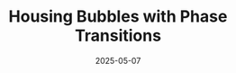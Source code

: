 ---
title: "Housing Bubbles with Phase Transitions"
collection: publications
link: https://arxiv.org/abs/2303.11365
slides: https://alexisakira.github.io/files/slides/slides_housing_bubble.pdf
date: 2025-05-07
coauthor: "Tomohiro Hirano"
---